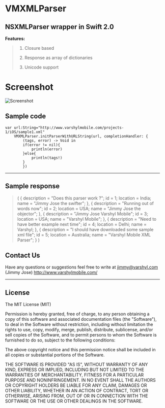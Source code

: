 VMXMLParser
=====================

NSXMLParser wrapper in Swift 2.0
----------------------------------
**Features:**
>  1) Closure based 
>  
>  2) Response as array of dictionaries 
>  
>  3) Unicode support

Screenshot
==========

![Screenshot](https://s3.amazonaws.com/cocoacontrols_production/uploads/control_image/image/4598/iOS_Simulator_Screen_Shot_30-Aug-2014_12.28.48_am.png)



Sample code
-----------

    var url:String="http://www.varshylmobile.com/projects-1/iOS/sample1.xml"
        VMXMLParser.initParserWithURLString(url, completionHandler: {
            (tags, error) -> Void in
            if(error != nil){
                println(error)
            }else{
                println(tags!)
            }
            })


----------

Sample response
---------------

> (
>         {
>         description = "Does this parser work ?";
>         id = 1;
>         location = India;
>         name = "Jimmy Jose the swifter";
>     },
>         {
>         description = "Running out of words now";
>         id = 2;
>         location = USA;
>         name = "Jimmy Jose the objector";
>     },
>         {
>         description = "Jimmy Jose Varshyl Mobile";
>         id = 3;
>         location = USA;
>         name = "Varshyl Mobile";
>     },
>         {
>         description = "Need to have better example next time";
>         id = 4;
>         location = Delhi;
>         name = Varshyl;
>     },
>         {
>         description = "I should have downloaded some sample xml file";
>         id = 5;
>         location = Australia;
>         name = "Varshyl Mobile XML Parser";
>     } )


Contact Us
---------------

Have any questions or suggestions feel free to write at jimmy@varshyl.com (Jimmy Jose)
http://www.varshylmobile.com/

----------
## License

The MIT License (MIT)

Permission is hereby granted, free of charge, to any person obtaining a copy of this software and associated documentation files (the "Software"), to deal in the Software without restriction, including without limitation the rights to use, copy, modify, merge, publish, distribute, sublicense, and/or sell copies of the Software, and to permit persons to whom the Software is furnished to do so, subject to the following conditions:

The above copyright notice and this permission notice shall be included in all copies or substantial portions of the Software.

THE SOFTWARE IS PROVIDED "AS IS", WITHOUT WARRANTY OF ANY KIND, EXPRESS OR IMPLIED, INCLUDING BUT NOT LIMITED TO THE WARRANTIES OF MERCHANTABILITY, FITNESS FOR A PARTICULAR PURPOSE AND NONINFRINGEMENT. IN NO EVENT SHALL THE AUTHORS OR COPYRIGHT HOLDERS BE LIABLE FOR ANY CLAIM, DAMAGES OR OTHER
LIABILITY, WHETHER IN AN ACTION OF CONTRACT, TORT OR OTHERWISE, ARISING FROM, OUT OF OR IN CONNECTION WITH THE SOFTWARE OR THE USE OR OTHER DEALINGS IN THE SOFTWARE.

